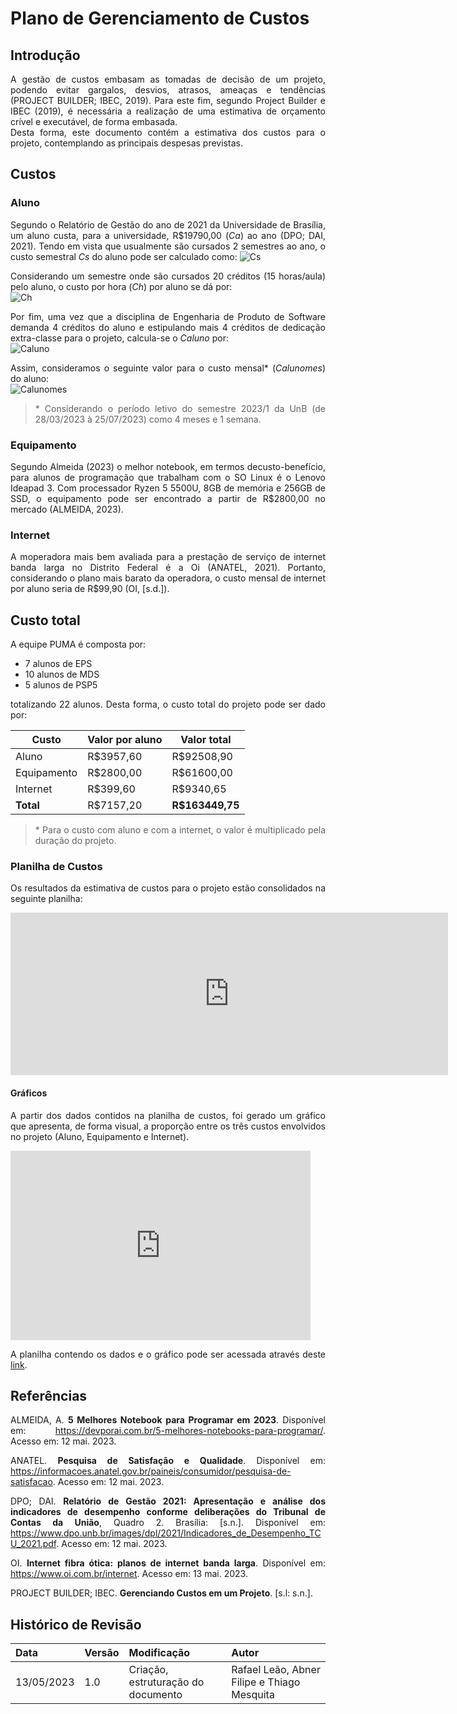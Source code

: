 # Plano de Gerenciamento de Custos
<style>body {text-align: justify}</style>

## Introdução 
A gestão de custos embasam as tomadas de decisão de um projeto, podendo evitar gargalos, desvios, atrasos, ameaças e tendências (PROJECT BUILDER; IBEC, 2019). Para este fim, segundo Project Builder e IBEC (2019), é necessária a realização de uma estimativa de orçamento crível e executável, de forma embasada.  
Desta forma, este documento contém a estimativa dos custos para o projeto, contemplando as principais despesas previstas. 

## Custos
### Aluno
Segundo o Relatório de Gestão do ano de 2021 da Universidade de Brasília, um aluno custa, para a universidade, R$19790,00 (_Ca_) ao ano (DPO; DAI, 2021). Tendo em vista que usualmente são cursados 2 semestres ao ano, o custo semestral _Cs_ do aluno pode ser calculado como:
![Cs](https://latex.codecogs.com/svg.image?C_{s}&space;=&space;\frac{C_{a}}{Nsemestres}&space;=&space;\frac{19790.00}{2}&space;=&space;9895.00)

Considerando um semestre onde são cursados 20 créditos (15 horas/aula) pelo aluno, o custo por hora (_Ch_) por aluno se dá por:  
![Ch](https://latex.codecogs.com/svg.image?C_{h}&space;=&space;\frac{C_{s}}{Ncreditos&space;*&space;15}&space;=&space;\frac{9895.00}{20&space;*&space;15}&space;=&space;32.98)

Por fim, uma vez que a disciplina de Engenharia de Produto de Software demanda 4 créditos do aluno e estipulando mais 4 créditos de dedicação extra-classe para o projeto, calcula-se o _Caluno_ por:  
![Caluno](https://latex.codecogs.com/svg.image?\inline&space;C_{aluno}&space;=&space;C_{h}&space;*&space;((Ncreditos)&space;*&space;15)&space;=&space;32.98&space;*&space;((4&space;&plus;&space;4)&space;*&space;15)&space;=&space;3957.60)

Assim, consideramos o seguinte valor para o custo mensal* (_Calunomes_) do aluno:  
![Calunomes](https://latex.codecogs.com/svg.image?\inline&space;C_{alunomes}&space;=\frac{C_{aluno}}{Nmeses}&space;=&space;\frac{3957.60}{4}&space;=&space;989.40)

> \* Considerando o período letivo do semestre 2023/1 da UnB (de 28/03/2023 à 25/07/2023) como 4 meses e 1 semana.  

### Equipamento
Segundo Almeida (2023) o melhor notebook, em termos decusto-benefício, para alunos de programação que trabalham com o SO Linux é o Lenovo Ideapad 3. Com processador Ryzen 5 5500U, 8GB de memória e 256GB de SSD, o equipamento pode ser encontrado a partir de R$2800,00 no mercado (ALMEIDA, 2023).

### Internet
A moperadora mais bem avaliada para a prestação de serviço de internet banda larga no Distrito Federal é a Oi (ANATEL, 2021). Portanto, considerando o plano mais barato da operadora, o custo mensal de internet por aluno seria de R$99,90 (OI, [s.d.]).

## Custo total
A equipe PUMA é composta por:

* 7 alunos de EPS
* 10 alunos de MDS
* 5 alunos de PSP5

totalizando 22 alunos. Desta forma, o custo total do projeto pode ser dado por:

| Custo       | Valor por aluno   | Valor total |
| ----------- | ------------------- | ---------------------- |
| Aluno       | R$3957,60           | R$92508,90               |
| Equipamento | R$2800,00           | R$61600,00               |
| Internet    | R$399,60            | R$9340,65               |
| **Total**   | R$7157,20           | **R$163449,75**           |

> \* Para o custo com aluno e com a internet, o valor é multiplicado pela duração do projeto. 

### Planilha de Custos
Os resultados da estimativa de custos para o projeto estão consolidados na seguinte planilha:
<iframe width="700" height="260" frameborder="0" scrolling="no" src="https://docs.google.com/spreadsheets/d/e/2PACX-1vRAG4GfTUCEUwTxmo32FzeL-SNaJ-sQr0VKyJXPFLZlahQHYABwejpF6oh_iQiGRvjzDjbZRfk4EUlO/pubhtml?gid=1203830959&single=true"></iframe>

#### Gráficos
A partir dos dados contidos na planilha de custos, foi gerado um gráfico que apresenta, de forma visual, a proporção entre os três custos envolvidos no projeto (Aluno, Equipamento e Internet).
<iframe width="480" height="303" seamless frameborder="0" scrolling="no" src="https://docs.google.com/spreadsheets/d/e/2PACX-1vRAG4GfTUCEUwTxmo32FzeL-SNaJ-sQr0VKyJXPFLZlahQHYABwejpF6oh_iQiGRvjzDjbZRfk4EUlO/pubchart?oid=1370162114&format=interactive"></iframe>

A planilha contendo os dados e o gráfico pode ser acessada através deste [link](https://docs.google.com/spreadsheets/d/1L7x2umlcZHY0bNH6bEkqQwxNqxLg8EKzDj8sQ3DM9C4/edit#gid=949929773).


## Referências
ALMEIDA, A. **5 Melhores Notebook para Programar em 2023**. Disponível em: <https://devporai.com.br/5-melhores-notebooks-para-programar/>. Acesso em: 12 mai. 2023. 

ANATEL. **Pesquisa de Satisfação e Qualidade**. Disponível em: <https://informacoes.anatel.gov.br/paineis/consumidor/pesquisa-de-satisfacao>. Acesso em: 12 mai. 2023. 

DPO; DAI. **Relatório de Gestão 2021: Apresentação e análise dos indicadores de desempenho conforme deliberações do Tribunal de Contas da União**, Quadro 2. Brasília: [s.n.]. Disponível em: <https://www.dpo.unb.br/images/dpl/2021/Indicadores_de_Desempenho_TCU_2021.pdf>. Acesso em: 12 mai. 2023.

OI. **Internet fibra ótica: planos de internet banda larga**. Disponível em: <https://www.oi.com.br/internet>. Acesso em: 13 mai. 2023. 

PROJECT BUILDER; IBEC. **Gerenciando Custos em um Projeto**. [s.l: s.n.].  

## Histórico de Revisão
| Data       | Versão | Modificação | Autor |
| :--------- | :----- | :---------- | :---- |
| 13/05/2023 | 1.0    | Criação, estruturação do documento | Rafael Leão, Abner Filipe e Thiago Mesquita |